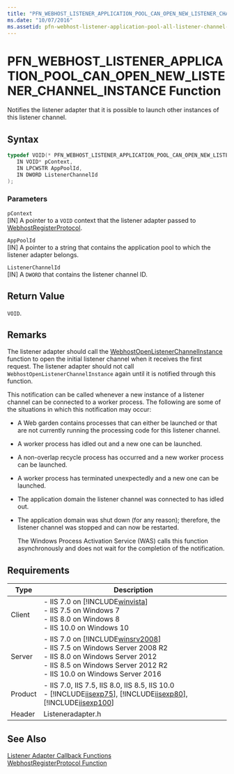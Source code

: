 ```yaml
---
title: "PFN_WEBHOST_LISTENER_APPLICATION_POOL_CAN_OPEN_NEW_LISTENER_CHANNEL_INSTANCE Function"
ms.date: "10/07/2016"
ms.assetid: pfn-webhost-listener-application-pool-all-listener-channel-instance-function
---
```

# PFN_WEBHOST_LISTENER_APPLICATION_POOL_CAN_OPEN_NEW_LISTENER_CHANNEL_INSTANCE Function
Notifies the listener adapter that it is possible to launch other instances of this listener channel.  
  
## Syntax  
  
```cpp  
typedef VOID(* PFN_WEBHOST_LISTENER_APPLICATION_POOL_CAN_OPEN_NEW_LISTENER_CHANNEL_INSTANCE)(  
   IN VOID* pContext,  
   IN LPCWSTR AppPoolId,  
   IN DWORD ListenerChannelId  
);  
```  
  
### Parameters  
 `pContext`  
 [IN] A pointer to a `VOID` context that the listener adapter passed to [WebhostRegisterProtocol](../../web-development-reference/native-code-api-reference/webhostregisterprotocol-function.md).  
  
 `AppPoolId`  
 [IN] A pointer to a string that contains the application pool to which the listener adapter belongs.  
  
 `ListenerChannelId`  
 [IN] A `DWORD` that contains the listener channel ID.  
  
## Return Value  
 `VOID`.  
  
## Remarks  
 The listener adapter should call the [WebhostOpenListenerChannelInstance](../../web-development-reference/native-code-api-reference/webhostopenlistenerchannelinstance-function.md) function to open the initial listener channel when it receives the first request. The listener adapter should not call `WebhostOpenListenerChannelInstance` again until it is notified through this function.  
  
 This notification can be called whenever a new instance of a listener channel can be connected to a worker process. The following are some of the situations in which this notification may occur:  
  
- A Web garden contains processes that can either be launched or that are not currently running the processing code for this listener channel.  
  
- A worker process has idled out and a new one can be launched.  
  
- A non-overlap recycle process has occurred and a new worker process can be launched.  
  
- A worker process has terminated unexpectedly and a new one can be launched.  
  
- The application domain the listener channel was connected to has idled out.  
  
- The application domain was shut down (for any reason); therefore, the listener channel was stopped and can now be restarted.  
  
  The Windows Process Activation Service (WAS) calls this function asynchronously and does not wait for the completion of the notification.  
  
## Requirements  
  
|Type|Description|  
|----------|-----------------|  
|Client|-   IIS 7.0 on [!INCLUDE[winvista](../../wmi-provider/includes/winvista-md.md)]<br />-   IIS 7.5 on Windows 7<br />-   IIS 8.0 on Windows 8<br />-   IIS 10.0 on Windows 10|  
|Server|-   IIS 7.0 on [!INCLUDE[winsrv2008](../../wmi-provider/includes/winsrv2008-md.md)]<br />-   IIS 7.5 on Windows Server 2008 R2<br />-   IIS 8.0 on Windows Server 2012<br />-   IIS 8.5 on Windows Server 2012 R2<br />-   IIS 10.0 on Windows Server 2016|  
|Product|-   IIS 7.0, IIS 7.5, IIS 8.0, IIS 8.5, IIS 10.0<br />-   [!INCLUDE[iisexp75](../../web-development-reference/native-code-api-reference/includes/iisexp75-md.md)], [!INCLUDE[iisexp80](../../web-development-reference/native-code-api-reference/includes/iisexp80-md.md)], [!INCLUDE[iisexp100](../../web-development-reference/native-code-api-reference/includes/iisexp100-md.md)]|  
|Header|Listeneradapter.h|  
  
## See Also  
 [Listener Adapter Callback Functions](../../web-development-reference/native-code-api-reference/listener-adapter-callback-functions.md)   
 [WebhostRegisterProtocol Function](../../web-development-reference/native-code-api-reference/webhostregisterprotocol-function.md)